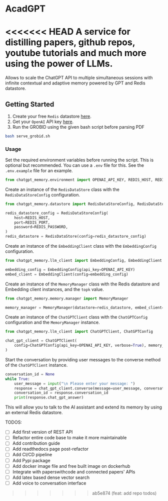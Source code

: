 # AcadGPT

<<<<<<< HEAD
A service for distilling papers, github repos, youtube tutorials and much more using the power of LLMs.
=======
Allows to scale the ChatGPT API to multiple simultaneous sessions with infinite contextual and adaptive memory powered by GPT and Redis datastore.

## Getting Started

1. Create your free `Redis` datastore [here](https://redis.com/try-free/).
2. Get your `OpenAI` API key [here](https://platform.openai.com/overview).
3. Run the GROBID using the given bash script before parsing PDF

```bash
bash serve_grobid.sh
```

### Usage

Set the required environment variables before running the script. This is optional but recommended.
You can use a `.env` file for this. See the `.env.example` file for an example.

```python
from chatgpt_memory.environment import OPENAI_API_KEY, REDIS_HOST, REDIS_PASSWORD, REDIS_PORT
```

Create an instance of the `RedisDataStore` class with the `RedisDataStoreConfig` configuration.

```python
from chatgpt_memory.datastore import RedisDataStoreConfig, RedisDataStore

redis_datastore_config = RedisDataStoreConfig(
    host=REDIS_HOST,
    port=REDIS_PORT,
    password=REDIS_PASSWORD,
)
redis_datastore = RedisDataStore(config=redis_datastore_config)
```

Create an instance of the `EmbeddingClient` class with the `EmbeddingConfig` configuration.

```python
from chatgpt_memory.llm_client import EmbeddingConfig, EmbeddingClient

embedding_config = EmbeddingConfig(api_key=OPENAI_API_KEY)
embed_client = EmbeddingClient(config=embedding_config)
```

Create an instance of the `MemoryManager` class with the Redis datastore and Embedding client instances, and the `topk` value.

```python
from chatgpt_memory.memory.manager import MemoryManager

memory_manager = MemoryManager(datastore=redis_datastore, embed_client=embed_client, topk=1)
```

Create an instance of the `ChatGPTClient` class with the `ChatGPTConfig` configuration and the `MemoryManager` instance.

```python
from chatgpt_memory.llm_client import ChatGPTClient, ChatGPTConfig

chat_gpt_client = ChatGPTClient(
    config=ChatGPTConfig(api_key=OPENAI_API_KEY, verbose=True), memory_manager=memory_manager
)
```

Start the conversation by providing user messages to the converse method of the `ChatGPTClient` instance.

```python
conversation_id = None
while True:
    user_message = input("\n Please enter your message: ")
    response = chat_gpt_client.converse(message=user_message, conversation_id=conversation_id)
    conversation_id = response.conversation_id
    print(response.chat_gpt_answer)
```

This will allow you to talk to the AI assistant and extend its memory by using an external Redis datastore.

TODOS:

- [ ] Add first version of REST API
- [ ] Refactor entire code base to make it more maintainable
- [ ] Add contribution guide
- [ ] Add readthedocs page post-refactor
- [ ] Add CI/CD pipeline
- [ ] Add Pypi package
- [ ] Add docker image file and free built image on dockerhub
- [ ] Integrate with paperswithcode and connected papers' APIs
- [ ] Add latex based dense vector search
- [ ] Add voice to conversation interface
>>>>>>> ab5e874 (feat: add repo todos)
